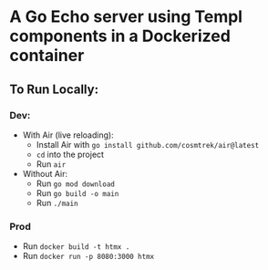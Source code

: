 # A Go Echo server using Templ components in a Dockerized container

## To Run Locally:
### Dev:
- With Air (live reloading): 
  - Install Air with `go install github.com/cosmtrek/air@latest`
  - `cd` into the project
  - Run `air`
- Without Air:
  - Run `go mod download`
  - Run `go build -o main`
  - Run `./main`
### Prod
- Run `docker build -t htmx .`
- Run `docker run -p 8080:3000 htmx`

